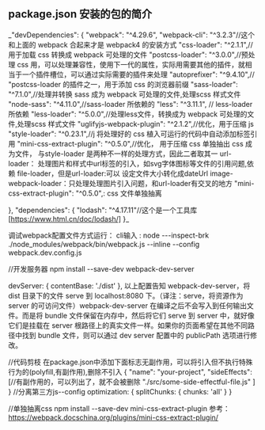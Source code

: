 ## package.json 安装的包的简介


\_"devDependencies": {
"webpack": "^4.29.6",
"webpack-cli": "^3.2.3"//这个和上面的 webpack 合起来才是 webpack4 的安装方式
"css-loader": "^2.1.1",//用于加载 css 转换成 webpack 可处理的文件
"postcss-loader": "^3.0.0",//预处理 css 用，可以处理兼容性，使用下一代的属性，实际用需要其他的插件，就相当于一个插件槽位，可以通过实际需要的插件来处理
"autoprefixer": "^9.4.10",// "postcss-loader 的插件之一，用于添加 css 的浏览器前缀
"sass-loader": "^7.1.0",//处理并转换 sass 成为 webpack 可处理的文件,处理scss 样式文件
"node-sass": "^4.11.0",//sass-loader 所依赖的
"less": "^3.11.1", // less-loader所依赖
"less-loader": "^5.0.0",//处理less文件，转换成为 webpack 可处理的文件,处理scss 样式文件
"uglifyjs-webpack-plugin": "^2.1.2",//优化，用于压缩 js
"style-loader": "^0.23.1",//j 将处理好的 css 植入可运行的代码中自动添加<style></style>标签引用
"mini-css-extract-plugin": "^0.5.0",//优化， 用于压缩 css 单独抽出 css 成为文件， 与style-loader 是两种不一样的处理方式，因此二者取其一
url-loader： 处理图片和样式中url标签的引入，如svg字体图标等文件的引用问题,依赖 file-loader，但是url-loader:可以 设定文件大小转化成dateUrl
image-webpack-loader：只处理处理图片引入问题，和url-loader有交叉的地方
"mini-css-extract-plugin": "^0.5.0",: css 文件单独抽离


},
"dependencies": {
"lodash": "^4.17.11"//这个是一个工具库[https://www.html.cn/doc/lodash/]
}\_



调试webpack配置文件方式运行： 
   cli输入 : node ---inspect-brk ./node_modules/webpack/bin/webpack.js --inline --config  webpack.dev.config.js

//开发服务器
npm install --save-dev webpack-dev-server
<!-- config -->
   devServer: {
     contentBase: './dist'
   },
以上配置告知 webpack-dev-server，将 dist 目录下的文件 serve 到 localhost:8080 下。（译注：serve，将资源作为 server 的可访问文件）webpack-dev-server 在编译之后不会写入到任何输出文件。而是将 bundle 文件保留在内存中，然后将它们 serve 到 server 中，就好像它们是挂载在 server 根路径上的真实文件一样。如果你的页面希望在其他不同路径中找到 bundle 文件，则可以通过 dev server 配置中的 publicPath 选项进行修改。

//代码剪枝
在package.json中添加下面标志无副作用，可以将引入但不执行特殊行为的(polyfill,有副作用),删除不引入
{
  "name": "your-project",
  "sideEffects": [//有副作用的，可以列出了，就不会被删除
    "./src/some-side-effectful-file.js"
  ]
}
//分离第三方js--config
 optimization: {
    splitChunks: {
      chunks: 'all'
    }
  }

//单独抽离css
npm install --save-dev mini-css-extract-plugin
参考：https://webpack.docschina.org/plugins/mini-css-extract-plugin/